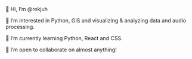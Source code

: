 👋 Hi, I’m @rekjuh

👀 I’m interested in Python, GIS and visualizing & analyzing data and audio processing.

🌱 I’m currently learning Python, React and CSS.

💞️ I’m open to collaborate on almost anything!

